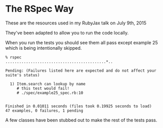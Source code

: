 # The RSpec Way

These are the resources used in my RubyJax talk on July 9th, 2015

They've been adapted to allow you to run the code locally.

When you run the tests you should see them all pass except example 25 which is being intentionally skipped.

```
% rspec
............................................*..

Pending: (Failures listed here are expected and do not affect your suite's status)

  1) Item.search can lookup by name
     # this test would fail!
     # ./spec/example25_spec.rb:10


Finished in 0.01011 seconds (files took 0.19925 seconds to load)
47 examples, 0 failures, 1 pending

```

A few classes have been stubbed out to make the rest of the tests pass.
